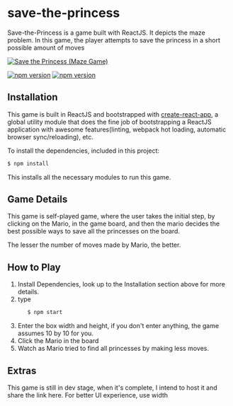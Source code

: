 # save-the-princess
Save-the-Princess is a game built with ReactJS. It depicts the maze problem. In this game, the player attempts to save the princess in a short possible amount of moves

[![Save the Princess (Maze Game)](https://i.imgur.com/SL4Oz67.png)](https://github.com/emrys8/save-the-princess)

[![npm version](https://badge.fury.io/js/npm.svg)](https://badge.fury.io/js/npm)
[![npm version](https://badge.fury.io/js/react.svg)](https://badge.fury.io/js/react)

## Installation
This game is built in ReactJS and bootstrapped with [create-react-app](https://www.npmjs.com/package/create-react-app), a global utility module that does the fine job of bootstrapping a ReactJS application with awesome features(linting, webpack hot loading, automatic browser sync/reloading), etc.

To install the dependencies, included in this project:
```bash
$ npm install
```

This installs all the necessary modules to run this game.

## Game Details
This game is self-played game, where the user takes the initial step, by clicking on the Mario, in the game board, and then the mario decides the best possible ways to save all the princesses on the board.

The lesser the number of moves made by Mario, the better.

## How to Play
1. Install Dependencies, look up to the Installation section above for more details.
2. type 
    ```bash 
       $ npm start
    ```
3. Enter the box width and height, if you don't enter anything, the game assumes 10 by 10 for you.
4. Click the Mario in the board
5. Watch as Mario tried to find all princesses by making less moves.


## Extras
This game is still in dev stage, when it's complete, I intend to host it and share the link here. For better UI experience, use width 